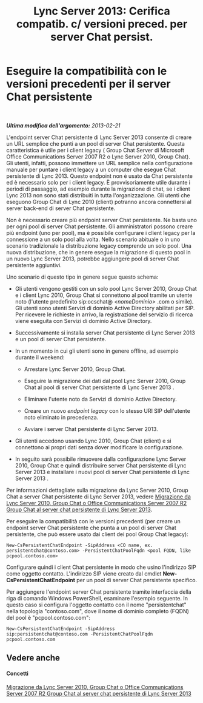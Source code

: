 ﻿---
title: "Lync Server 2013: Cerifica compatib. c/ versioni preced. per server Chat persist."
TOCTitle: "Lync Server 2013: Cerifica compatib. c/ versioni preced. per server Chat persist."
ms:assetid: 53f1a706-3104-4a94-8b4e-8badd9a066d6
ms:mtpsurl: https://technet.microsoft.com/it-it/library/JJ204901(v=OCS.15)
ms:contentKeyID: 49300611
ms.date: 08/24/2015
mtps_version: v=OCS.15
ms.translationtype: HT
---

# Eseguire la compatibilità con le versioni precedenti per il server Chat persistente

 

_**Ultima modifica dell'argomento:** 2013-02-21_

L'endpoint server Chat persistente di Lync Server 2013 consente di creare un URL semplice che punti a un pool di server Chat persistente. Questa caratteristica è utile per i client legacy ( Group Chat Server di Microsoft Office Communications Server 2007 R2 o Lync Server 2010, Group Chat). Gli utenti, infatti, possono immettere un URL semplice nella configurazione manuale per puntare i client legacy a un computer che esegue Chat persistente di Lync 2013. Questo endpoint non è usato da Chat persistente ed è necessario solo per i client legacy. È provvisoriamente utile durante i periodi di passaggio, ad esempio durante la migrazione di chat, se i client Lync 2013 non sono stati distribuiti in tutta l'organizzazione. Gli utenti che eseguono Group Chat di Lync 2010 (client) potranno ancora connettersi al server back-end di server Chat persistente.

Non è necessario creare più endpoint server Chat persistente. Ne basta uno per ogni pool di server Chat persistente. Gli amministratori possono creare più endpoint (uno per pool), ma è possibile configurare i client legacy per la connessione a un solo pool alla volta. Nello scenario abituale o in uno scenario tradizionale la distribuzione legacy comprende un solo pool. Una nuova distribuzione, che in genere esegue la migrazione di questo pool in un nuovo Lync Server 2013, potrebbe aggiungere pool di server Chat persistente aggiuntivi.

Uno scenario di questo tipo in genere segue questo schema:

  - Gli utenti vengono gestiti con un solo pool Lync Server 2010, Group Chat e i client Lync 2010, Group Chat si connettono al pool tramite un utente noto (l'utente predefinito sip:ocschat@ *\<nomeDominio\>* .com o simile). Gli utenti sono utenti Servizi di dominio Active Directory abilitati per SIP. Per ricevere le richieste in arrivo, la registrazione del servizio di ricerca viene eseguita con Servizi di dominio Active Directory.

  - Successivamente si installa server Chat persistente di Lync Server 2013 e un pool di server Chat persistente.

  - In un momento in cui gli utenti sono in genere offline, ad esempio durante il weekend:
    
      - Arrestare Lync Server 2010, Group Chat.
    
      - Eseguire la migrazione dei dati dal pool Lync Server 2010, Group Chat al pool di server Chat persistente di Lync Server 2013 .
    
      - Eliminare l'utente noto da Servizi di dominio Active Directory.
    
      - Creare un nuovo *endpoint legacy* con lo stesso URI SIP dell'utente noto eliminato in precedenza.
    
      - Avviare i server Chat persistente di Lync Server 2013.

  - Gli utenti accedono usando Lync 2010, Group Chat (client) e si connettono ai propri dati senza dover modificare la configurazione.

  - In seguito sarà possibile rimuovere dalla configurazione Lync Server 2010, Group Chat e quindi distribuire server Chat persistente di Lync Server 2013 e installare i nuovi pool di server Chat persistente di Lync Server 2013 .

Per informazioni dettagliate sulla migrazione da Lync Server 2010, Group Chat a server Chat persistente di Lync Server 2013, vedere [Migrazione da Lync Server 2010, Group Chat o Office Communications Server 2007 R2 Group Chat al server chat persistente di Lync Server 2013](migration-from-lync-server-2010-group-chat-or-office-communications-server-2007-r2-group-chat-to-lync-server-2013-persistent-chat-server.md).

Per eseguire la compatibilità con le versioni precedenti (per creare un endpoint server Chat persistente che punta a un pool di server Chat persistente, che può essere usato dai client dei pool Group Chat legacy):

    New-CsPersistentChatEndpoint -SipAddress <CO name, ex. persistentchat@contoso.com> -PersistentChatPoolFqdn <pool FQDN, like pcpool.contoso.com>

Configurare quindi i client Chat persistente in modo che usino l'indirizzo SIP come oggetto contatto. L'indirizzo SIP viene creato dal cmdlet **New-CsPersistentChatEndpoint** per un pool di server Chat persistente specifico.

Per aggiungere l'endpoint server Chat persistente tramite interfaccia della riga di comando Windows PowerShell, esaminare l'esempio seguente. In questo caso si configura l'oggetto contatto con il nome "persistentchat" nella topologia "contoso.com", dove il nome di dominio completo (FQDN) del pool è "pcpool.contoso.com":

    New-CsPersistentChatEndpoint -SipAddress sip:persistentchat@contoso.com -PersistentChatPoolFqdn pcpool.contoso.com

## Vedere anche

#### Concetti

[Migrazione da Lync Server 2010, Group Chat o Office Communications Server 2007 R2 Group Chat al server chat persistente di Lync Server 2013](migration-from-lync-server-2010-group-chat-or-office-communications-server-2007-r2-group-chat-to-lync-server-2013-persistent-chat-server.md)

